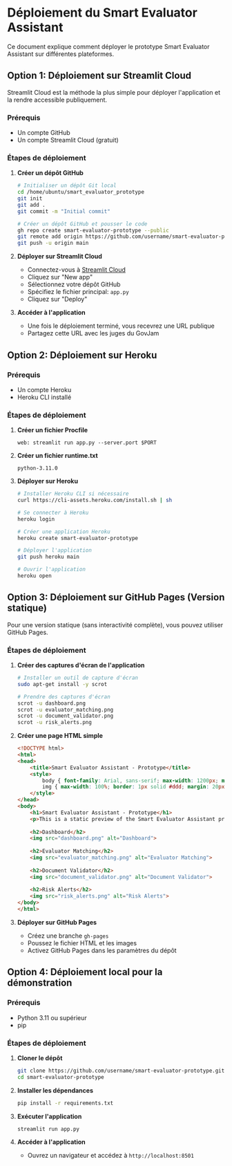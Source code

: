 # Déploiement du Smart Evaluator Assistant

Ce document explique comment déployer le prototype Smart Evaluator Assistant sur différentes plateformes.

## Option 1: Déploiement sur Streamlit Cloud

Streamlit Cloud est la méthode la plus simple pour déployer l'application et la rendre accessible publiquement.

### Prérequis
- Un compte GitHub
- Un compte Streamlit Cloud (gratuit)

### Étapes de déploiement

1. **Créer un dépôt GitHub**
   ```bash
   # Initialiser un dépôt Git local
   cd /home/ubuntu/smart_evaluator_prototype
   git init
   git add .
   git commit -m "Initial commit"
   
   # Créer un dépôt GitHub et pousser le code
   gh repo create smart-evaluator-prototype --public
   git remote add origin https://github.com/username/smart-evaluator-prototype.git
   git push -u origin main
   ```

2. **Déployer sur Streamlit Cloud**
   - Connectez-vous à [Streamlit Cloud](https://streamlit.io/cloud)
   - Cliquez sur "New app"
   - Sélectionnez votre dépôt GitHub
   - Spécifiez le fichier principal: `app.py`
   - Cliquez sur "Deploy"

3. **Accéder à l'application**
   - Une fois le déploiement terminé, vous recevrez une URL publique
   - Partagez cette URL avec les juges du GovJam

## Option 2: Déploiement sur Heroku

### Prérequis
- Un compte Heroku
- Heroku CLI installé

### Étapes de déploiement

1. **Créer un fichier Procfile**
   ```
   web: streamlit run app.py --server.port $PORT
   ```

2. **Créer un fichier runtime.txt**
   ```
   python-3.11.0
   ```

3. **Déployer sur Heroku**
   ```bash
   # Installer Heroku CLI si nécessaire
   curl https://cli-assets.heroku.com/install.sh | sh
   
   # Se connecter à Heroku
   heroku login
   
   # Créer une application Heroku
   heroku create smart-evaluator-prototype
   
   # Déployer l'application
   git push heroku main
   
   # Ouvrir l'application
   heroku open
   ```

## Option 3: Déploiement sur GitHub Pages (Version statique)

Pour une version statique (sans interactivité complète), vous pouvez utiliser GitHub Pages.

### Étapes de déploiement

1. **Créer des captures d'écran de l'application**
   ```bash
   # Installer un outil de capture d'écran
   sudo apt-get install -y scrot
   
   # Prendre des captures d'écran
   scrot -u dashboard.png
   scrot -u evaluator_matching.png
   scrot -u document_validator.png
   scrot -u risk_alerts.png
   ```

2. **Créer une page HTML simple**
   ```html
   <!DOCTYPE html>
   <html>
   <head>
       <title>Smart Evaluator Assistant - Prototype</title>
       <style>
           body { font-family: Arial, sans-serif; max-width: 1200px; margin: 0 auto; padding: 20px; }
           img { max-width: 100%; border: 1px solid #ddd; margin: 20px 0; }
       </style>
   </head>
   <body>
       <h1>Smart Evaluator Assistant - Prototype</h1>
       <p>This is a static preview of the Smart Evaluator Assistant prototype.</p>
       
       <h2>Dashboard</h2>
       <img src="dashboard.png" alt="Dashboard">
       
       <h2>Evaluator Matching</h2>
       <img src="evaluator_matching.png" alt="Evaluator Matching">
       
       <h2>Document Validator</h2>
       <img src="document_validator.png" alt="Document Validator">
       
       <h2>Risk Alerts</h2>
       <img src="risk_alerts.png" alt="Risk Alerts">
   </body>
   </html>
   ```

3. **Déployer sur GitHub Pages**
   - Créez une branche `gh-pages`
   - Poussez le fichier HTML et les images
   - Activez GitHub Pages dans les paramètres du dépôt

## Option 4: Déploiement local pour la démonstration

### Prérequis
- Python 3.11 ou supérieur
- pip

### Étapes de déploiement

1. **Cloner le dépôt**
   ```bash
   git clone https://github.com/username/smart-evaluator-prototype.git
   cd smart-evaluator-prototype
   ```

2. **Installer les dépendances**
   ```bash
   pip install -r requirements.txt
   ```

3. **Exécuter l'application**
   ```bash
   streamlit run app.py
   ```

4. **Accéder à l'application**
   - Ouvrez un navigateur et accédez à `http://localhost:8501`
